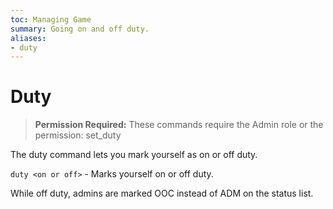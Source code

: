 ```yaml
---
toc: Managing Game
summary: Going on and off duty.
aliases:
- duty
---
```

# Duty

> **Permission Required:** These commands require the Admin role or the permission: set\_duty

The duty command lets you mark yourself as on or off duty.

`duty <on or off>` - Marks yourself on or off duty.

While off duty, admins are marked OOC instead of ADM on the status list.